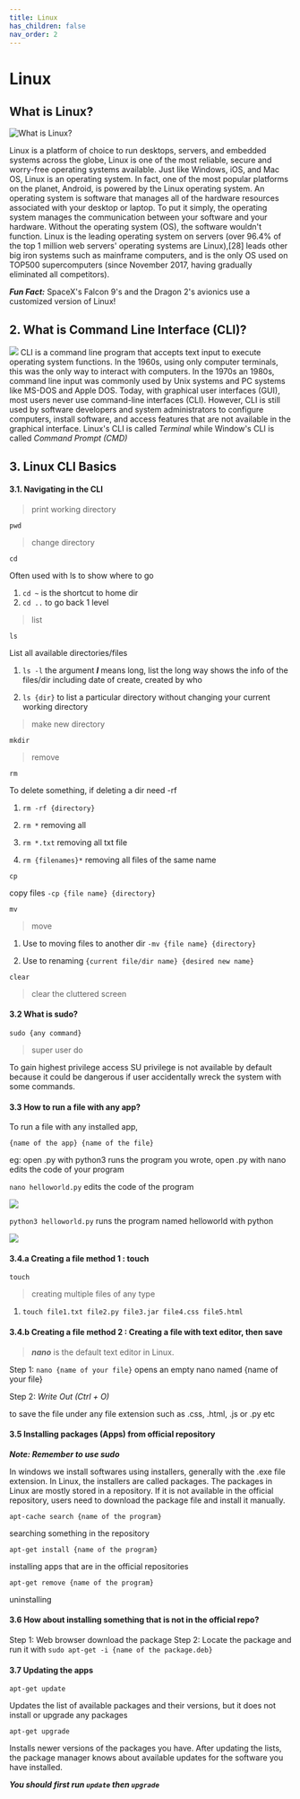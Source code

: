 ```yaml
---
title: Linux
has_children: false
nav_order: 2
---
```


# Linux

## What is Linux?

![What is Linux?](images/linux%20logo.png)

Linux is a platform of choice to run desktops, servers, and embedded systems across the globe, Linux is one of the most reliable, secure and worry-free operating systems available. Just like Windows, iOS, and Mac OS, Linux is an operating system. In fact, one of the most popular platforms on the planet, Android, is powered by the Linux operating system. An operating system is software that manages all of the hardware resources associated with your desktop or laptop. To put it simply, the operating system manages the communication between your software and your hardware. Without the operating system (OS), the software wouldn't function. Linux is the leading operating system on servers (over 96.4% of the top 1 million web servers' operating systems are Linux),[28] leads other big iron systems such as mainframe computers, and is the only OS used on TOP500 supercomputers (since November 2017, having gradually eliminated all competitors).

**_Fun Fact:_**
SpaceX's Falcon 9's and the Dragon 2's avionics use a customized version of Linux!

## 2. What is Command Line Interface (CLI)?

![](images/terminal%20vs%20cmd.png)
CLI is a command line program that accepts text input to execute operating system functions.
In the 1960s, using only computer terminals, this was the only way to interact with computers.
In the 1970s an 1980s, command line input was commonly used by Unix systems and PC systems like MS-DOS and Apple DOS.
Today, with graphical user interfaces (GUI), most users never use command-line interfaces (CLI).
However, CLI is still used by software developers and system administrators to configure computers, install software, and access features that are not available in the graphical interface.
Linux's CLI is called _Terminal_ while Window's CLI is called _Command Prompt (CMD)_

## 3. Linux CLI Basics

#### 3.1. Navigating in the CLI



> print working directory
```
pwd
```



> change directory
```
cd
```
Often used with ls to show where to go

1. `cd ~`
   is the shortcut to home dir
2. `cd ..`
   to go back 1 level


> list
```
ls
```

 



List all available directories/files

1. `ls -l`
   the argument **_l_** means long, list the long way shows the info of the files/dir including date of create, created by who

2. `ls {dir}`
   to list a particular directory without changing your current working directory


> make new directory

`mkdir `

> remove
```
rm
```

To delete something, if deleting a dir need -rf

1. `rm -rf {directory}`

2. `rm *`
   removing all

3. `rm *.txt`
   removing all txt file

4. `rm {filenames}*`
   removing all files of the same name

```
cp
```

copy files
`-cp {file name} {directory}`

```
mv
```

> move

1. Use to moving files to another dir
   `-mv {file name} {directory}`

2. Use to renaming
   `{current file/dir name} {desired new name}`

```
clear
```

> clear the cluttered screen

#### 3.2 What is sudo?

`sudo {any command}`

> super user do

To gain highest privilege access
SU privilege is not available by default because it could be dangerous if user accidentally wreck the system with some commands.

#### 3.3 How to run a file with any app?

To run a file with any installed app,

```
{name of the app} {name of the file}
```

eg: open .py with python3 runs the program you wrote, open .py with nano edits the code of your program

`nano helloworld.py` edits the code of the program

![](images/run%20w%20nano.PNG)

`python3 helloworld.py` runs the program named helloworld with python

![](images/run%20w%20python.PNG)

#### 3.4.a Creating a file method 1 : touch

```
touch
```

> creating multiple files of any type

1. `touch file1.txt file2.py file3.jar file4.css file5.html`

#### 3.4.b Creating a file method 2 : Creating a file with text editor, then save

> **_nano_** is the default text editor in Linux.

Step 1:
`nano {name of your file}` opens an empty nano named {name of your file}

Step 2:
_Write Out (Ctrl + O)_

to save the file under any file extension such as .css, .html, .js or .py etc

#### 3.5 Installing packages (Apps) from official repository
  **_Note: Remember to use sudo_**

In windows we install softwares using installers, generally with the .exe file extension. In Linux, the installers are called packages. The packages in Linux are mostly stored in a repository. If it is not available in the official repository, users need to download the package file and install it manually.

```
apt-cache search {name of the program}
```

searching something in the repository

```
apt-get install {name of the program}
```

installing apps that are in the official repositories

```
apt-get remove {name of the program}
```

uninstalling

#### 3.6 How about installing something that is not in the official repo?

Step 1: Web browser download the package
Step 2: Locate the package and run it with `sudo apt-get -i {name of the package.deb}`
#### 3.7 Updating the apps

```
apt-get update
```

Updates the list of available packages and their versions, but it does not install or upgrade any packages

```
apt-get upgrade
```

 Installs newer versions of the packages you have. After updating the lists, the package manager knows about available updates for the software you have installed.

***You should first run `update` then `upgrade`***
